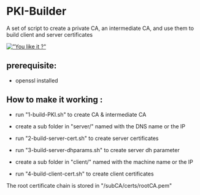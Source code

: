 # PKI-Builder

A set of script to create a private CA, an intermediate CA, and use them to build client and server certificates

[!["You like it ?"](https://www.buymeacoffee.com/assets/img/custom_images/orange_img.png)](https://www.buymeacoffee.com/sorriso)

## prerequisite:

- openssl installed

## How to make it working :

- run "1-build-PKI.sh" to create CA & intermediate CA

- create a sub folder in "server/" named with the DNS name or the IP

- run "2-build-server-cert.sh" to create server certificates

- run "3-build-server-dhparams.sh" to create server dh parameter

- create a sub folder in "client/" named with the machine name or the IP

- run "4-build-client-cert.sh" to create client certificates

The root certificate chain is stored in "/subCA/certs/rootCA.pem"
